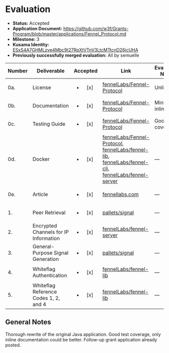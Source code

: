# Evaluation

- **Status:** Accepted
- **Application Document:** https://github.com/w3f/Grants-Program/blob/master/applications/Fennel_Protocol.md
- **Milestone:** 3
- **Kusama Identity:** [ESxS4A7GHMLzve4Mbc9t27RpXtVTnV3LtcMTtcnD26jcUHA](https://polkascan.io/pre/kusama/account/ESxS4A7GHMLzve4Mbc9t27RpXtVTnV3LtcMTtcnD26jcUHA)
- **Previously successfully merged evaluation:** All by semuelle

| Number | Deliverable                           |        Accepted        | Link                                                                                                                                                                                                                                                                                                                                                                                                                                                                                                                           | Evaluation Notes    |
| ------ | ------------------------------------- | :--------------------: | ------------------------------------------------------------------------------------------------------------------------------------------------------------------------------------------------------------------------------------------------------------------------------------------------------------------------------------------------------------------------------------------------------------------------------------------------------------------------------------------------------------------------------ | ------------------- |
| 0a.    | License                               | <ul><li>[x] </li></ul> | [fennelLabs/Fennel-Protocol](https://github.com/fennelLabs/Fennel-Protocol/blob/29d21e896e7e735a07d385bcd8eb1c2167aa3246/LICENSE)                                                                                                                                                                                                                                                                                                                                                                                              | Unlicense           |
| 0b.    | Documentation                         | <ul><li>[x] </li></ul> | [fennelLabs/Fennel-Protocol](https://github.com/fennelLabs/Fennel-Protocol/wiki)                                                                                                                                                                                                                                                                                                                                                                                                                                               | Minimal inline docs |
| 0c.    | Testing Guide                         | <ul><li>[x] </li></ul> | [fennelLabs/Fennel-Protocol](https://github.com/fennelLabs/Fennel-Protocol/wiki/Testing-Milestone-3)                                                                                                                                                                                                                                                                                                                                                                                                                           | Good test coverage. |
| 0d.    | Docker                                | <ul><li>[x] </li></ul> | [fennelLabs/Fennel-Protocol](https://github.com/fennelLabs/Fennel-Protocol/blob/29d21e896e7e735a07d385bcd8eb1c2167aa3246/Dockerfile), [fennelLabs/fennel-lib](https://github.com/fennelLabs/fennel-lib/blob/d187658ed43fd9fa97f46e68ee564c88e463c9d0/Dockerfile), [fennelLabs/fennel-cli](https://github.com/fennelLabs/fennel-cli/blob/3c64ad839980c1fba0170da543d41d4a173dacb9/Dockerfile), [fennelLabs/fennel-server](https://github.com/fennelLabs/fennel-server/blob/374319d9fbbcfc3e4af8b03fbc7984b410d2893e/Dockerfile) | —                   |
| 0e.    | Article                               | <ul><li>[x] </li></ul> | [fennellabs.com](https://fennellabs.com/FennelBlog/Milestone-Three/)                                                                                                                                                                                                                                                                                                                                                                                                                                                           | —                   |
| 1.     | Peer Retrieval                        | <ul><li>[x] </li></ul> | [pallets/signal](https://github.com/fennelLabs/Fennel-Protocol/blob/29d21e896e7e735a07d385bcd8eb1c2167aa3246/pallets/signal/src/lib.rs#L48-L68)                                                                                                                                                                                                                                                                                                                                                                                | —                   |
| 2.     | Encrypted Channels for IP Information | <ul><li>[x] </li></ul> | [fennelLabs/fennel-server](https://github.com/fennelLabs/fennel-server/blob/799694f4cfa7e07d7c799dd543102c77247fb1c2/src/server/mod.rs#L13)                                                                                                                                                                                                                                                                                                                                                                                    | —                   |
| 3.     | General-Purpose Signal Generation     | <ul><li>[x] </li></ul> | [pallets/signal](https://github.com/fennelLabs/Fennel-Protocol/blob/29d21e896e7e735a07d385bcd8eb1c2167aa3246/pallets/signal/src/lib.rs#L48)                                                                                                                                                                                                                                                                                                                                                                                    | —                   |
| 4.     | Whiteflag Authentication              | <ul><li>[x] </li></ul> | [fennelLabs/fennel-lib](https://github.com/fennelLabs/fennel-lib/blob/e81ff155b6981a4171224c32128038511c46c0aa/src/whiteflag/wf_core/message.rs#L52)                                                                                                                                                                                                                                                                                                                                                                           | —                   |
| 5.     | Whiteflag Reference Codes 1, 2, and 4 | <ul><li>[x] </li></ul> | [fennelLabs/fennel-lib](https://github.com/fennelLabs/fennel-lib/blob/d187658ed43fd9fa97f46e68ee564c88e463c9d0/src/whiteflag/wf_core/definitions.rs#L40-L50)                                                                                                                                                                                                                                                                                                                                                                   | —                   |

## General Notes

Thorough rewrite of the original Java application. Good test coverage, only inline documentation could be better. Follow-up grant application already posted.
